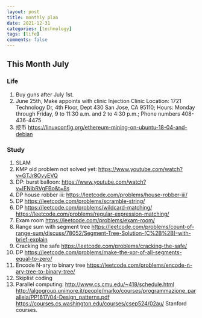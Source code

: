 ```yaml
---
layout: post
title: monthly plan
date: 2021-12-31
categories: [technology]
tags: [life]
comments: false
---
```




## This Month July

### Life

1. Buy guns after July 1st.
2. June 25th,  Make appoints with clinic Injection Clinic  Location:  1721 Technology Dr, 4th Floor, Dept 430 San Jose, CA 95110; Hours: Monday through Friday, 9 to 11:30 a.m. and 2 to 4:30 p.m.; Phone numbers  408-436-4475
3. 挖币 https://linuxconfig.org/ethereum-mining-on-ubuntu-18-04-and-debian 

### Study
1. SLAM
2. KMP old problem not solved yet:  https://www.youtube.com/watch?v=GTJr8OvyEVQ 
3. DP: burst balloon: https://www.youtube.com/watch?v=IFNibRVgFBo&t=8s 
4. DP house robber iii: https://leetcode.com/problems/house-robber-iii/ 
5. DP https://leetcode.com/problems/scramble-string/ 
6. DP https://leetcode.com/problems/wildcard-matching/ https://leetcode.com/problems/regular-expression-matching/ 
7. Exam room https://leetcode.com/problems/exam-room/ 
8. Range sum with segment tree https://leetcode.com/problems/count-of-range-sum/discuss/78052/Segment-Tree-Solution-(C%2B%2B)-with-brief-explain
9. Cracking the safe https://leetcode.com/problems/cracking-the-safe/ 
10. DP https://leetcode.com/problems/make-the-xor-of-all-segments-equal-to-zero/ 
11. Encode N-ary to binary tree https://leetcode.com/problems/encode-n-ary-tree-to-binary-tree/
12. Skiplist coding
13. Parallel computing: http://www.cs.cmu.edu/~418/schedule.html http://algogroup.unimore.it/people/marko/courses/programmazione_parallela/PP1617/04-Design_patterns.pdf https://courses.cs.washington.edu/courses/csep524/02au/ Stanford courses.